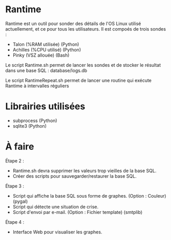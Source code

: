 # Rantime

Rantime est un outil pour sonder des détails de l'OS Linux utilisé actuellement, et ce pour tous les utilisateurs.
Il est compoés de trois sondes :
- Talon (%RAM utilisée) (Python)
- Achilles (%CPU utilisé) (Python)
- Pinky (VSZ allouée) (Bash)

Le script Rantime.sh permet de lancer les sondes et de stocker le résultat dans une base SQL : database/logs.db

Le script RantimeRepeat.sh permet de lancer une routine qui exécute Rantime à intervalles réguliers

# Librairies utilisées

- subprocess (Python)
- sqlite3 (Python)

# À faire

Étape 2 :

- Rantime.sh devra supprimer les valeurs trop vieilles de la base SQL.
- Créer des scripts pour sauvegarder/restaurer la base SQL.

Étape 3 :

- Script qui affiche la base SQL sous forme de graphes. (Option : Couleur) (pygal)
- Script qui détecte une situation de crise.
- Script d'envoi par e-mail. (Option : Fichier template) (smtplib)

Étape 4 :

- Interface Web pour visualiser les graphes.
